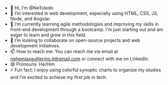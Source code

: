 - 👋 Hi, I’m @NeToledo
- 👀 I’m interested in web development, especially using HTML, CSS, JS, Node, and Angular.
- 🌱 I’m currently learning agile methodologies and improving my skills in front-end development through a bootcamp. I'm just starting out and am eager to learn and grow in this field.
- 💞️ I’m looking to collaborate on open-source projects and web development initiatives.
- 📫 How to reach me: You can reach me via email at nehemiasguillermo.it@gmail.com or connect with me on LinkedIn.
- 😄 Pronouns: He/Him
- ⚡ Fun fact: I enjoy using colorful synoptic charts to organize my studies and I'm excited to achieve my first job in tech.


<!---
NeToledo/NeToledo is a ✨ special ✨ repository because its `README.md` (this file) appears on your GitHub profile.
You can click the Preview link to take a look at your changes.
--->
